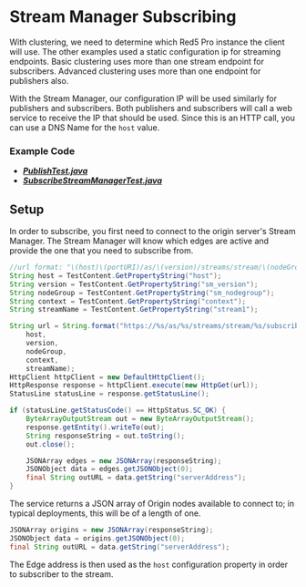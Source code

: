 # Stream Manager Subscribing

With clustering, we need to determine which Red5 Pro instance the client will use. The other examples used a static configuration ip for streaming endpoints. Basic clustering uses more than one stream endpoint for subscribers. Advanced clustering uses more than one endpoint for publishers also.

With the Stream Manager, our configuration IP will be used similarly for publishers and subscribers. Both publishers and subscribers will call a web service to receive the IP that should be used. Since this is an HTTP call, you can use a DNS Name for the `host` value.

### Example Code

- ***[PublishTest.java](../PublishTest/PublishTest.java)***
- ***[SubscribeStreamManagerTest.java](SubscribeStreamManagerTest.java)***

## Setup

In order to subscribe, you first need to connect to the origin server's Stream Manager. The Stream Manager will know which edges are active and provide the one that you need to subscribe from.

```Java
//url format: "\(host)\(portURI)/as/\(version)/streams/stream/\(nodeGroup)/publish/\(context)/\(streamName)"
String host = TestContent.GetPropertyString("host");
String version = TestContent.GetPropertyString("sm_version");
String nodeGroup = TestContent.GetPropertyString("sm_nodegroup");
String context = TestContent.GetPropertyString("context");
String streamName = TestContent.GetPropertyString("stream1");

String url = String.format("https://%s/as/%s/streams/stream/%s/subscribe/%s/%s",
    host,
    version,
    nodeGroup,
    context,
    streamName);
HttpClient httpClient = new DefaultHttpClient();
HttpResponse response = httpClient.execute(new HttpGet(url));
StatusLine statusLine = response.getStatusLine();

if (statusLine.getStatusCode() == HttpStatus.SC_OK) {
    ByteArrayOutputStream out = new ByteArrayOutputStream();
    response.getEntity().writeTo(out);
    String responseString = out.toString();
    out.close();

    JSONArray edges = new JSONArray(responseString);
    JSONObject data = edges.getJSONObject(0);
    final String outURL = data.getString("serverAddress");
}
```

The service returns a JSON array of Origin nodes available to connect to; in typical deployments, this will be of a length of one.

```Java
JSONArray origins = new JSONArray(responseString);
JSONObject data = origins.getJSONObject(0);
final String outURL = data.getString("serverAddress");
```

The Edge address is then used as the `host` configuration property in order to subscriber to the stream.
